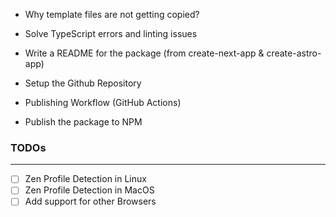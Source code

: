 - Why template files are not getting copied?
- Solve TypeScript errors and linting issues
- Write a README for the package (from create-next-app & create-astro-app)

- Setup the Github Repository
- Publishing Workflow (GitHub Actions)
- Publish the package to NPM

### TODOs

---

- [ ] Zen Profile Detection in Linux
- [ ] Zen Profile Detection in MacOS
- [ ] Add support for other Browsers
